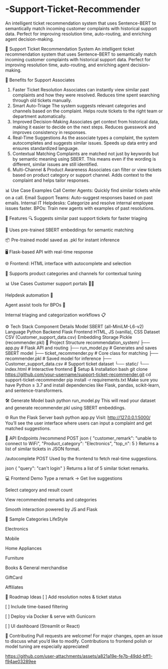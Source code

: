 # -Support-Ticket-Recommender
An intelligent ticket recommendation system that uses Sentence-BERT to semantically match incoming customer complaints with historical support data. Perfect for improving resolution time, auto-routing, and enriching agent decision-making.


🧠 Support Ticket Recommendation System
An intelligent ticket recommendation system that uses Sentence-BERT to semantically match incoming customer complaints with historical support data. Perfect for improving resolution time, auto-routing, and enriching agent decision-making.


🧠 Benefits for Support Associates

1. Faster Ticket Resolution
Associates can instantly view similar past complaints and how they were resolved.
Reduces time spent searching through old tickets manually.
2. Smart Auto-Triage
The system suggests relevant categories and channels based on the complaint.
Helps route tickets to the right team or department automatically.
3. Improved Decision-Making
Associates get context from historical data, making it easier to decide on the next steps.
Reduces guesswork and improves consistency in responses.
4. Real-Time Suggestions
As the associate types a complaint, the system autocompletes and suggests similar issues.
Speeds up data entry and ensures standardized language.
5. Contextual Matching
Complaints are matched not just by keywords but by semantic meaning using SBERT.
This means even if the wording is different, similar issues are still identified.
6. Multi-Channel & Product Awareness
Associates can filter or view tickets based on product category or support channel.
Adds context to the complaint and helps tailor responses.

📊 Use Case Examples
Call Center Agents: Quickly find similar tickets while on a call.
Email Support Teams: Auto-suggest responses based on past emails.
Internal IT Helpdesks: Categorize and resolve internal employee issues faster.
BPOs: Train new agents with examples of past resolutions.

🚀 Features
🔍 Suggests similar past support tickets for faster triaging

🧠 Uses pre-trained SBERT embeddings for semantic matching

📦 Pre-trained model saved as .pkl for instant inference

🖥️ Flask-based API with real-time response

🌐 Frontend: HTML interface with autocomplete and selection

📁 Supports product categories and channels for contextual tuning

📊 Use Cases
Customer support portals 🧑‍💻

Helpdesk automation 🔧

Agent assist tools for BPOs 🤖

Internal triaging and categorization workflows 📋

⚙️ Tech Stack
Component	Details
Model	SBERT (all-MiniLM-L6-v2)
Language	Python
Backend	Flask
Frontend	HTML, JS (vanilla), CSS
Dataset	CSV (Customer_support_data.csv)
Embedding Storage	Pickle (recommender.pkl)
📁 Project Structure
recommendation_system/
├── app.py                     # Flask API and routing
├── run_model.py              # Generates and saves SBERT model
├── ticket_recommender.py     # Core class for matching
├── recommender.pkl           # Saved model for inference
├── Customer_support_data.csv # Support ticket dataset
└── static/
    └── index.html            # Interactive frontend
🔧 Setup & Installation
bash
git clone https://github.com/your-username/support-ticket-recommender.git
cd support-ticket-recommender
pip install -r requirements.txt
Make sure you have Python ≥ 3.7 and install dependencies like Flask, pandas, scikit-learn, and sentence-transformers.

🛠️ Generate Model
bash
python run_model.py
This will read your dataset and generate recommender.pkl using SBERT embeddings.

🌐 Run the Flask Server
bash
python app.py
Visit: http://127.0.0.1:5000/ You’ll see the user interface where users can input a complaint and get matched suggestions.

📨 API Endpoints
/recommend POST
json
{
  "customer_remark": "unable to connect to WiFi",
  "Product_category": "Electronics",
  "top_n": 5
}
Returns a list of similar tickets in JSON format.

/autocomplete POST
Used by the frontend to fetch real-time suggestions.

json
{ "query": "can't login" }
Returns a list of 5 similar ticket remarks.

💻 Frontend Demo
Type a remark → Get live suggestions

Select category and result count

View recommended remarks and categories

Smooth interaction powered by JS and Flask

🧪 Sample Categories
LifeStyle

Electronics

Mobile

Home Appliances

Furniture

Books & General merchandise

GiftCard

Affiliates

🏁 Roadmap Ideas
[ ] Add resolution notes & ticket status

[ ] Include time-based filtering

[ ] Deploy via Docker & serve with Gunicorn

[ ] UI dashboard (Streamlit or React)

🤝 Contributing
Pull requests are welcome! For major changes, open an issue to discuss what you’d like to modify. Contributions to frontend polish or model tuning are especially appreciated!


https://github.com/user-attachments/assets/a821a19e-fe7b-49dd-bff1-f94ae03289ee

